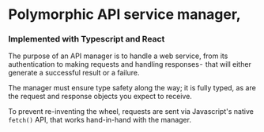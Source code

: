 # Polymorphic API service manager, 
### Implemented with Typescript and React

The purpose of an API manager is to handle a web service, from its authentication to making requests and handling responses -  that will either generate a successful result or a failure. 

The manager must ensure type safety along the way; it is fully typed, as are the request and response objects you expect to receive. 

To prevent re-inventing the wheel, requests are sent via Javascript's native `fetch()` API, that works hand-in-hand with the manager.
